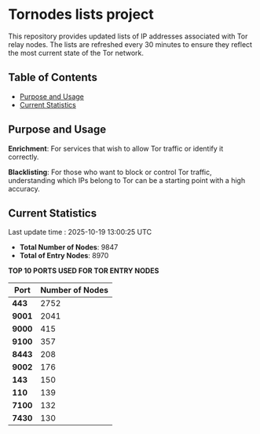 # Tornodes lists project

This repository provides updated lists of IP addresses associated with Tor relay nodes. The lists are refreshed every 30 minutes to ensure they reflect the most current state of the Tor network.

## Table of Contents

- [Purpose and Usage](#purpose-and-usage)
- [Current Statistics](#current-statistics)


## Purpose and Usage

**Enrichment**: For services that wish to allow Tor traffic or identify it correctly.

**Blacklisting**: For those who want to block or control Tor traffic, understanding which IPs belong to Tor can be a starting point with a high accuracy.

## Current Statistics

Last update time : 2025-10-19 13:00:25 UTC

- **Total Number of Nodes**: 9847
- **Total of Entry Nodes**: 8970

**TOP 10 PORTS USED FOR TOR ENTRY NODES**

| **Port** | **Number of Nodes** |
|------|-----------------|
| **443**   | 2752  |
| **9001**   | 2041  |
| **9000**   | 415  |
| **9100**   | 357  |
| **8443**   | 208  |
| **9002**   | 176  |
| **143**   | 150  |
| **110**   | 139  |
| **7100**   | 132  |
| **7430**   | 130  |

